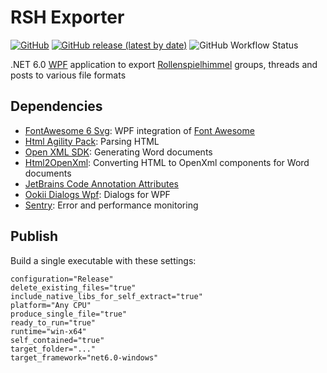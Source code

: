 # RSH Exporter

[![GitHub](https://img.shields.io/github/license/maximilian-hammerl/rsh-exporter)](https://choosealicense.com/licenses/mit/)
[![GitHub release (latest by date)](https://img.shields.io/github/v/release/maximilian-hammerl/rsh-exporter)](https://github.com/maximilian-hammerl/rsh-exporter/releases)
![GitHub Workflow Status](https://img.shields.io/github/workflow/status/maximilian-hammerl/rsh-exporter/CodeQL)

.NET 6.0 [WPF](https://learn.microsoft.com/en-us/visualstudio/designers/getting-started-with-wpf) application to export [Rollenspielhimmel](https://rollenspielhimmel.de/) groups, threads and posts to various file formats

## Dependencies

- [FontAwesome 6 Svg](https://github.com/MartinTopfstedt/FontAwesome6): WPF integration of [Font Awesome](https://fontawesome.com/)
- [Html Agility Pack](https://html-agility-pack.net): Parsing HTML
- [Open XML SDK](https://github.com/OfficeDev/Open-XML-SDK): Generating Word documents
- [Html2OpenXml](https://github.com/onizet/html2openxml): Converting HTML to OpenXml components for Word documents
- [JetBrains Code Annotation Attributes﻿](https://www.jetbrains.com/help/resharper/Code_Analysis__Code_Annotations.html)
- [Ookii Dialogs Wpf](https://github.com/ookii-dialogs/ookii-dialogs-wpf): Dialogs for WPF
- [Sentry](https://sentry.io/for/csharp/): Error and performance monitoring

## Publish

Build a single executable with these settings:

```
configuration="Release"
delete_existing_files="true"
include_native_libs_for_self_extract="true"
platform="Any CPU"
produce_single_file="true"
ready_to_run="true"
runtime="win-x64"
self_contained="true"
target_folder="..."
target_framework="net6.0-windows"
```
